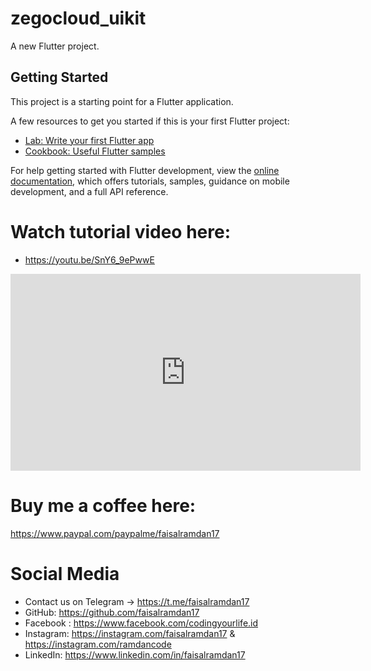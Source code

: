 # zegocloud_uikit

A new Flutter project.

## Getting Started

This project is a starting point for a Flutter application.

A few resources to get you started if this is your first Flutter project:

- [Lab: Write your first Flutter app](https://docs.flutter.dev/get-started/codelab)
- [Cookbook: Useful Flutter samples](https://docs.flutter.dev/cookbook)

For help getting started with Flutter development, view the
[online documentation](https://docs.flutter.dev/), which offers tutorials,
samples, guidance on mobile development, and a full API reference.



# Watch tutorial video here:
- https://youtu.be/SnY6_9ePwwE

<iframe width="560" height="315" src="https://www.youtube.com/embed/SnY6_9ePwwE?si=A5Ad1TBpyUsqe3TI" title="YouTube video player" frameborder="0" allow="accelerometer; autoplay; clipboard-write; encrypted-media; gyroscope; picture-in-picture; web-share" referrerpolicy="strict-origin-when-cross-origin" allowfullscreen></iframe>

# Buy me a coffee here:
https://www.paypal.com/paypalme/faisalramdan17

# Social Media
- Contact us on Telegram → https://t.me/faisalramdan17
- GitHub: https://github.com/faisalramdan17
- Facebook : https://www.facebook.com/codingyourlife.id
- Instagram: https://instagram.com/faisalramdan17 & https://instagram.com/ramdancode
- LinkedIn: https://www.linkedin.com/in/faisalramdan17

